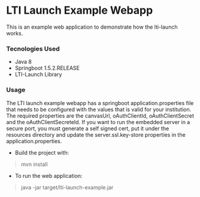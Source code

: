 # LTI Launch Example Webapp

This is an example web application to demonstrate how the lti-launch works.

### Tecnologies Used
- Java 8
- Springboot 1.5.2.RELEASE
- LTI-Launch Library

### Usage
The LTI launch example webapp has a springboot application.properties file that needs to be configured with the values that is valid for your institution. The required properties are the canvasUrl, oAuthClientId, oAuthClientSecret and the oAuthClientSecreteId.
If you want to run the embedded server in a secure port, you must generate a self signed cert, put it under the resources directory and update the server.ssl.key-store properties in the application.properties. 
- Build the project with:
> mvn install
- To run the web application:
> java -jar target/lti-launch-example.jar